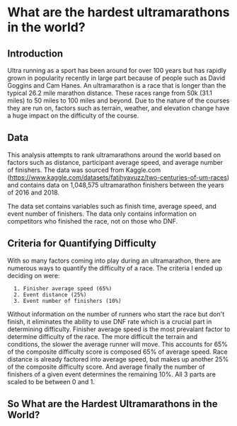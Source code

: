 # What are the hardest ultramarathons in the world?

## Introduction
Ultra running as a sport has been around for over 100 years but has rapidly grown in popularity recently in large part because of people such as David Goggins and Cam Hanes. An ultramarathon is a race that is longer than the typical 26.2 mile marathon distance. These races range from 50k (31.1 miles) to 50 miles to 100 miles and beyond. Due to the nature of the courses they are run on, factors such as terrain, weather, and elevation change have a huge impact on the difficulty of the course.

## Data
This analysis attempts to rank ultramarathons around the world based on factors such as distance, participant average speed, and average number of finishers. The data was sourced from Kaggle.com (https://www.kaggle.com/datasets/fatihyavuzz/two-centuries-of-um-races) and contains data on 1,048,575 ultramarathon finishers between the years of 2016 and 2018.

The data set contains variables such as finish time, average speed, and event number of finishers. The data only contains information on competitors who finished the race, not on those who DNF.

 ## Criteria for Quantifying Difficulty

   With so many factors coming into play during an ultramarathon, there are numerous ways to quantify the difficulty of a race. The criteria I ended up deciding on were:

      1. Finisher average speed (65%)
      2. Event distance (25%)
      3. Event number of finishers (10%)

Without information on the number of runners who start the race but don't finish, it eliminates the ability to use DNF rate which is a crucial part in determining difficulty. Finisher average speed is the most prevalant factor to determine difficulty of the race. The more difficult the terrain and conditions, the slower the average runner will move. This accounts for 65% of the composite difficulty score is composed 65% of average speed. Race distance is already factored into average speed, but makes up another 25% of the composite difficulty score. And average finally the number of finishers of a given event determines the remaining 10%. All 3 parts are scaled to be between 0 and 1.

## So What are the Hardest Ultramarathons in the World?  

